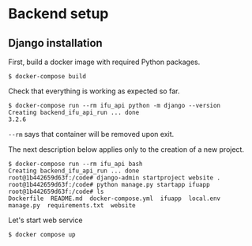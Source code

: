 # Backend setup

## Django installation

First, build a docker image with required Python packages.

```shell
$ docker-compose build
```

Check that everything is working as expected so far.

```shell
$ docker-compose run --rm ifu_api python -m django --version
Creating backend_ifu_api_run ... done
3.2.6
```

`--rm` says that container will be removed upon exit.

The next description below applies only to the creation of a new project.

```shell
$ docker-compose run --rm ifu_api bash
Creating backend_ifu_api_run ... done
root@1b442659d63f:/code# django-admin startproject website .
root@1b442659d63f:/code# python manage.py startapp ifuapp
root@1b442659d63f:/code# ls
Dockerfile  README.md  docker-compose.yml  ifuapp  local.env  manage.py  requirements.txt  website
```

Let's start web service

```shell
$ docker compose up
```
